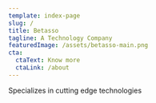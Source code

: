 ```yaml
---
template: index-page
slug: /
title: Betasso
tagline: A Technology Company
featuredImage: /assets/betasso-main.png
cta:
  ctaText: Know more
  ctaLink: /about
---
```


Specializes in cutting edge technologies